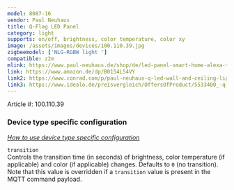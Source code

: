 ```yaml
---
model: 8087-16
vendor: Paul Neuhaus 
title: Q-Flag LED Panel 
category: light
supports: on/off, brightness, color temperature, color xy
image: /assets/images/devices/100.110.39.jpg
zigbeemodel: ['NLG-RGBW light ']
compatible: z2m
mlink: https://www.paul-neuhaus.de/shop/de/led-panel-smart-home-alexa-tauglich-100-110-39.html
link: https://www.amazon.de/dp/B0154L54VY
link2: https://www.conrad.com/p/paul-neuhaus-q-led-wall-and-ceiling-light-q-flag-built-in-led-30-w-warm-white-rgb-1389103
link3: https://www.idealo.de/preisvergleich/OffersOfProduct/5533400_-q-flag-led-panel-30w-100-110-39-paul-neuhaus.html
---
```

Article #: 100.110.39 
### Device type specific configuration
*[How to use device type specific configuration](https://www.zigbee2mqtt.io/information/configuration)*

`transition`   
Controls the transition time (in seconds) of brightness, color temperature (if applicable) and color (if applicable) changes. Defaults to `0` (no transition).
Note that this value is overridden if a `transition` value is present in the MQTT command payload. 
